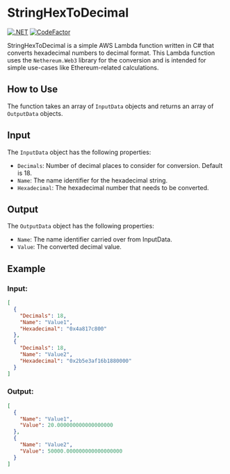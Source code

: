 # StringHexToDecimal

[![.NET](https://github.com/The-Poolz/StringHexToDecimal/actions/workflows/dotnet.yml/badge.svg)](https://github.com/The-Poolz/StringHexToDecimal/actions/workflows/dotnet.yml)
[![CodeFactor](https://www.codefactor.io/repository/github/the-poolz/stringhextodecimal/badge)](https://www.codefactor.io/repository/github/the-poolz/stringhextodecimal)

StringHexToDecimal is a simple AWS Lambda function written in C# that converts hexadecimal numbers to decimal format.
This Lambda function uses the `Nethereum.Web3` library for the conversion and is intended for simple use-cases like Ethereum-related calculations.

## How to Use
The function takes an array of `InputData` objects and returns an array of `OutputData` objects.

## Input
The `InputData` object has the following properties:

- `Decimals`: Number of decimal places to consider for conversion. Default is 18.
- `Name`: The name identifier for the hexadecimal string.
- `Hexadecimal`: The hexadecimal number that needs to be converted.

## Output
The `OutputData` object has the following properties:

- `Name`: The name identifier carried over from InputData.
- `Value`: The converted decimal value.

## Example

### Input:
```json
[
  {
    "Decimals": 18,
    "Name": "Value1",
    "Hexadecimal": "0x4a817c800"
  },
  {
    "Decimals": 18,
    "Name": "Value2",
    "Hexadecimal": "0x2b5e3af16b1880000"
  }
]
```

### Output:
```json
[
  {
    "Name": "Value1",
    "Value": 20.000000000000000000
  },
  {
    "Name": "Value2",
    "Value": 50000.000000000000000000
  }
]
```
